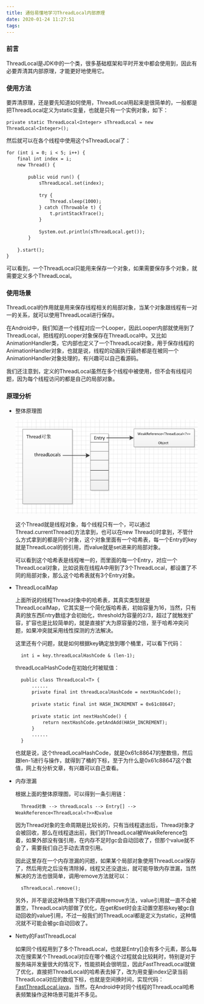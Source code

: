 ```yaml
---
title: 通俗易懂地学习ThreadLocal内部原理
date: 2020-01-24 11:27:51
tags:
---
```


### 前言

ThreadLocal是JDK中的一个类，很多基础框架和平时开发中都会使用到，因此有必要弄清其内部原理，才能更好地使用它。

### 使用方法

要弄清原理，还是要先知道如何使用，ThreadLocal用起来是很简单的，一般都是把ThreadLocal定义为static变量，也就是只有一个实例对象，如下：

	private static ThreadLocal<Integer> sThreadLocal = new ThreadLocal<Integer>();

然后就可以在各个线程中使用这个sThreadLocal了：

	for (int i = 0; i < 5; i++) {
		final int index = i;
		new Thread() {
			
			public void run() {
				sThreadLocal.set(index);
				
				try {
					Thread.sleep(1000);
				} catch (Throwable t) {
					t.printStackTrace();
				}
				
				System.out.println(sThreadLocal.get());
			}
			
		}.start();
	}

可以看到，一个ThreadLocal只能用来保存一个对象，如果需要保存多个对象，就需要定义多个ThreadLocal。

### 使用场景

ThreadLocal的作用就是用来保存线程相关的局部对象，当某个对象跟线程有一对一的关系，就可以使用ThreadLocal进行保存。

在Android中，我们知道一个线程对应一个Looper，因此Looper内部就使用到了ThreadLocal，把线程的Looper对象保存在ThreadLocal中。又比如AnimationHandler类，它内部也定义了一个ThreadLocal对象，用于保存线程的AnimationHandler对象，也就是说，线程的动画执行最终都是在被同一个AnimationHandler对象处理的，有兴趣可以自己看源码。

我们还注意到，定义的ThreadLocal虽然在多个线程中被使用，但不会有线程问题，因为每个线程访问的都是自己的局部对象。

### 原理分析

* 整体原理图

	![](/images/threadlocal.png)

	这个Thread就是线程对象，每个线程只有一个，可以通过Thread.currentThread()方法拿到，也可以在new Thread()时拿到，不管什么方式拿到的都是同个对象，这个对象里面有一个哈希表，每一个Entry的key就是ThreadLocal的弱引用，而value就是set进来的局部对象。

	可以看到这个哈希表是线程唯一的，而里面的每一个Entry，对应一个ThreadLocal对象，比如说我在线程A中用到了3个ThreadLocal，都设置了不同的局部对象，那么这个哈希表就有3个Entry对象。

* ThreadLocalMap

	上面所说的线程Thread对象中的哈希表，其真实类型就是ThreadLocalMap，它其实是一个简化版哈希表，初始容量为16，当然，只有真的放东西Entry数组才会初始化，threshold为容量的2/3，超过了就触发扩容，扩容也是比较简单的，就是直接扩大为原容量的2倍，至于哈希冲突问题，如果冲突就采用线性探测的方法解决。

	这里还有个问题，就是如何根据key确定放到哪个桶里，可以看下代码：

		int i = key.threadLocalHashCode & (len-1);

	threadLocalHashCode在初始化时被赋值：

		public class ThreadLocal<T> {
			......
			private final int threadLocalHashCode = nextHashCode();

			private static final int HASH_INCREMENT = 0x61c88647;

	    	private static int nextHashCode() {
	        	return nextHashCode.getAndAdd(HASH_INCREMENT);
	    	}
			......
		}

	也就是说，这个threadLocalHashCode，就是0x61c88647的整数倍，然后跟len-1进行与操作，就得到了桶的下标，至于为什么是0x61c88647这个数值，网上有分析文章，有兴趣可以自己查看。

* 内存泄漏

	根据上面的整体原理图，可以得到一条引用链：

		Thread对象 --> threadLocals --> Entry[] --> WeakReference<ThreadLocal<?>>和value

	因为Thread对象的生命周期是比较长的，只有当线程退出后，Thread对象才会被回收，那么在线程退出前，我们的ThreadLocal被WeakReference包着，如果外部没有强引用，在内存不足时gc会自动回收了，但那个value就不会了，需要我们自己手动去清空引用。

	因此这里存在一个内存泄漏的问题，如果某个局部对象使用ThreadLocal保存了，然后用完之后没有清除掉，线程又还没退出，就可能导致内存泄漏，当然解决的方法也很简单，调用remove方法就可以：

		sThreadLocal.remove();

	另外，并不是说这种场景下我们不调用remove方法，value引用就一直不会被置空，ThreadLocal内部做了优化，在get和set时会主动置空那些key被gc自动回收的value引用，不过一般我们的ThreadLocal都是定义为static，这种情况就不可能会被gc自动回收了。

* Netty的FastThreadLocal

	如果同个线程用到了多个ThreadLocal，也就是Entry[]会有多个元素，那么每次在搜索某个ThreadLocal对应在哪个桶这个过程就会比较耗时，特别是对于服务端并发量很大的情况下，性能损耗会很明显，因此FastThreadLocal就做了优化，直接把ThreadLocal的哈希表去掉了，改为用变量index记录当前ThreadLocal对应的数组下标，也就是空间换时间，实现代码：[FastThreadLocal.java](https://github.com/netty/netty/blob/4.1/common/src/main/java/io/netty/util/concurrent/FastThreadLocal.java)，当然，在Android中对同个线程的ThreadLocal哈希表频繁操作这种场景可能并不多见。